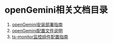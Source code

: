 # openGemini相关文档目录
1. [openGemini安装部署指南](./openGemini%E5%AE%89%E8%A3%85%E9%83%A8%E7%BD%B2%E6%8C%87%E5%8D%97.md)
2. [openGemini配置文件说明](./openGmeini-Config-File-Descriptions)
3. [ts-monitor监控组件配置指南](./ts-monitor_user_manual.md)
